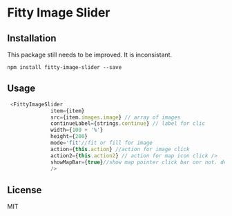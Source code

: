 # Fitty Image Slider



## Installation
This package still needs to be improved.
It is inconsistant.
```
npm install fitty-image-slider --save
```

## Usage

```javascript
 <FittyImageSlider
              item={item}
              src={item.images.image} // array of images
              continueLabel={strings.continue} // label for clic
              width={100 + '%'}
              height={200}
              mode='fit'//fit or fill for image
              action={this.action} //action for image click
              action2={this.action2} // action for map icon click />
              showMapBar={true}//show map pointer click bar onr not. default false
              />
```

## License

MIT
